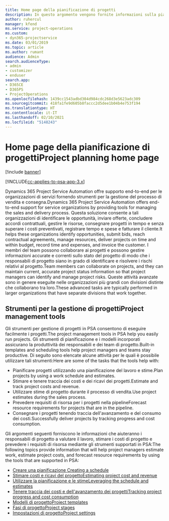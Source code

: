 ```yaml
---
title: Home page della pianificazione di progetti
description: In questo argomento vengono fornite informazioni sulla pianificazione di progetti.
author: ruhercul
manager: kfend
ms.service: project-operations
ms.custom:
- dyn365-projectservice
ms.date: 03/01/2019
ms.topic: article
ms.author: rumant
audience: Admin
search.audienceType:
- admin
- customizer
- enduser
search.app:
- D365CE
- D365PS
- ProjectOperations
ms.openlocfilehash: 1439cc1543adbd304d984cdc268d3e5623adc309
ms.sourcegitcommit: 418fa1fe9d605b8faccc2d5dee1b04b4e753f194
ms.translationtype: HT
ms.contentlocale: it-IT
ms.lasthandoff: 02/10/2021
ms.locfileid: "5148243"
---
```

# <a name="project-planning-home-page"></a><span data-ttu-id="cecef-103">Home page della pianificazione di progetti</span><span class="sxs-lookup"><span data-stu-id="cecef-103">Project planning home page</span></span>

[!include [banner](../includes/psa-now-project-operations.md)]

[!INCLUDE[cc-applies-to-psa-app-3.x](../includes/cc-applies-to-psa-app-3x.md)]

<span data-ttu-id="cecef-104">Dynamics 365 Project Service Automation offre supporto end-to-end per le organizzazioni di servizi fornendo strumenti per la gestione del processo di vendita e consegna.</span><span class="sxs-lookup"><span data-stu-id="cecef-104">Dynamics 365 Project Service Automation offers end-to-end support for service organizations by providing tools for managing the sales and delivery process.</span></span> <span data-ttu-id="cecef-105">Questa soluzione consente a tali organizzazioni di identificare le opportunità, inviare offerte, concludere accordi contrattuali, gestire le risorse, consegnare progetti in tempo e senza superare i costi preventivati, registrare tempo e spese e fatturare il cliente.</span><span class="sxs-lookup"><span data-stu-id="cecef-105">It helps these organizations identify opportunities, submit bids, reach contractual agreements, manage resources, deliver projects on time and within budget, record time and expenses, and invoice the customer.</span></span> <span data-ttu-id="cecef-106">I membri del team possono collaborare ai progetti e possono gestire informazioni accurate e correnti sullo stato del progetto di modo che i responsabili di progetto siano in grado di identificare e risolvere i rischi relativi al progetto.</span><span class="sxs-lookup"><span data-stu-id="cecef-106">Team members can collaborate on projects, and they can maintain current, accurate project status information so that project managers can identify and manage project risks.</span></span> <span data-ttu-id="cecef-107">Queste attività avanzate sono in genere eseguite nelle organizzazioni più grandi con divisioni distinte che collaborano tra loro.</span><span class="sxs-lookup"><span data-stu-id="cecef-107">These advanced tasks are typically performed in larger organizations that have separate divisions that work together.</span></span>

## <a name="project-management-tools"></a><span data-ttu-id="cecef-108">Strumenti per la gestione di progetti</span><span class="sxs-lookup"><span data-stu-id="cecef-108">Project management tools</span></span>

<span data-ttu-id="cecef-109">Gli strumenti per gestione di progetti in PSA consentono di eseguire facilmente i progetti.</span><span class="sxs-lookup"><span data-stu-id="cecef-109">The project management tools in PSA help you easily run projects.</span></span> <span data-ttu-id="cecef-110">Gli strumenti di pianificazione e i modelli incorporati assicurano la produttività dei responsabili e dei team di progetto.</span><span class="sxs-lookup"><span data-stu-id="cecef-110">Built-in templates and scheduling tools help project managers and teams stay productive.</span></span> <span data-ttu-id="cecef-111">Di seguito sono elencate alcune attività per le quali è possibile utilizzare tali strumenti:</span><span class="sxs-lookup"><span data-stu-id="cecef-111">Here are some of the tasks that the tools help with:</span></span>

- <span data-ttu-id="cecef-112">Pianificare progetti utilizzando una pianificazione del lavoro e stime.</span><span class="sxs-lookup"><span data-stu-id="cecef-112">Plan projects by using a work schedule and estimates.</span></span>
- <span data-ttu-id="cecef-113">Stimare e tenere traccia dei costi e dei ricavi dei progetti.</span><span class="sxs-lookup"><span data-stu-id="cecef-113">Estimate and track project costs and revenue.</span></span>
- <span data-ttu-id="cecef-114">Utilizzare stime di progetto durante il processo di vendita.</span><span class="sxs-lookup"><span data-stu-id="cecef-114">Use project estimates during the sales process.</span></span>
- <span data-ttu-id="cecef-115">Prevedere requisiti di risorsa per i progetti nella pipeline</span><span class="sxs-lookup"><span data-stu-id="cecef-115">Forecast resource requirements for projects that are in the pipeline.</span></span>
- <span data-ttu-id="cecef-116">Consegnare i progetti tenendo traccia dell'avanzamento e del consumo dei costi.</span><span class="sxs-lookup"><span data-stu-id="cecef-116">Successfully deliver projects by tracking progress and cost consumption.</span></span>

<span data-ttu-id="cecef-117">Gli argomenti seguenti forniscono le informazioni che aiuteranno i responsabili di progetto a valutare il lavoro, stimare i costi di progetto e prevedere i requisiti di risorsa mediante gli strumenti supportati in PSA:</span><span class="sxs-lookup"><span data-stu-id="cecef-117">The following topics provide information that will help project managers estimate work, estimate project costs, and forecast resource requirements by using the tools that are supported in PSA:</span></span>

- [<span data-ttu-id="cecef-118">Creare una pianificazione </span><span class="sxs-lookup"><span data-stu-id="cecef-118">Creating a schedule</span></span>](project-creating.md)
- [<span data-ttu-id="cecef-119">Stimare costi e ricavi del progetto</span><span class="sxs-lookup"><span data-stu-id="cecef-119">Estimating project cost and revenue</span></span>](project-estimating.md)
- [<span data-ttu-id="cecef-120">Utilizzare la pianificazione e le stime</span><span class="sxs-lookup"><span data-stu-id="cecef-120">Leveraging the schedule and estimates</span></span>](project-leveraging.md)
- [<span data-ttu-id="cecef-121">Tenere traccia dei costi e dell'avanzamento dei progetti</span><span class="sxs-lookup"><span data-stu-id="cecef-121">Tracking project progress and cost consumption</span></span>](project-tracking.md)
- [<span data-ttu-id="cecef-122">Modelli di progetto</span><span class="sxs-lookup"><span data-stu-id="cecef-122">Project templates</span></span>](project-templates.md)
- [<span data-ttu-id="cecef-123">Fasi di progetto</span><span class="sxs-lookup"><span data-stu-id="cecef-123">Project stages</span></span>](project-stages.md)
- [<span data-ttu-id="cecef-124">Impostazioni di progetto</span><span class="sxs-lookup"><span data-stu-id="cecef-124">Project settings</span></span>](project-settings.md)

